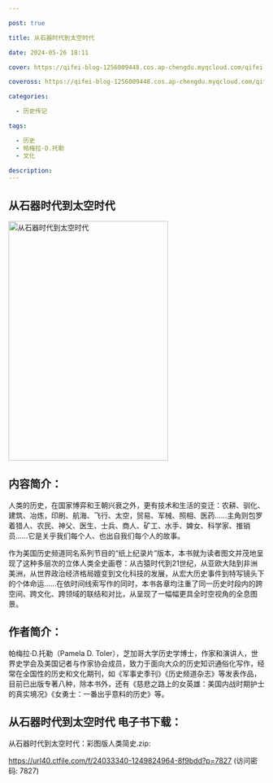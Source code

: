 ```yaml
---

post: true

title: 从石器时代到太空时代

date: 2024-05-26 18:11

cover: https://qifei-blog-1256009448.cos.ap-chengdu.myqcloud.com/qifei-blog/66344a080ea9cb14039c992f.jpg

coveross: https://qifei-blog-1256009448.cos.ap-chengdu.myqcloud.com/qifei-blog/66344a080ea9cb14039c992f.jpg

categories:

  - 历史传记

tags:

  - 历史
  - 帕梅拉·D.托勒
  - 文化

description:
---
```


## 从石器时代到太空时代
<img alt=" 从石器时代到太空时代" class="aligncenter loaded" data-was-processed="true" decoding="async" fetchpriority="high" height="471" src="https://qifei-blog-1256009448.cos.ap-chengdu.myqcloud.com/qifei-blog/66344a080ea9cb14039c992f.jpg" style="cursor: zoom-in;" width="314"/>

## 内容简介：

人类的历史，在国家博弈和王朝兴衰之外，更有技术和生活的变迁：农耕、驯化、建筑、冶炼，印刷、航海、飞行、太空，贸易、军械、照相、医药……主角则包罗着猎人、农民、神父、医生、士兵、商人、矿工、水手、婢女、科学家、推销员……它是关乎我们每个人、也出自我们每个人的故事。

作为美国历史频道同名系列节目的“纸上纪录片”版本，本书就为读者图文并茂地呈现了这种多层次的立体人类全史画卷：从古猿时代到21世纪，从亚欧大陆到非洲美洲，从世界政治经济格局嬗变到文化科技的发展，从宏大历史事件到特写镜头下的个体命运……在依时间线索写作的同时，本书各章均注重了同一历史时段内的跨空间、跨文化、跨领域的联结和对比，从呈现了一幅幅更具全时空视角的全息图景。

## 作者简介：

帕梅拉·D.托勒（Pamela D. Toler），芝加哥大学历史学博士，作家和演讲人，世界史学会及美国记者与作家协会成员，致力于面向大众的历史知识通俗化写作，经常在全国性的历史和文化期刊，如《军事史季刊》《历史频道杂志》等发表作品，目前已出版专著八种，除本书外，还有《慈悲之路上的女英雄：美国内战时期护士的真实境况》《女勇士：一番出乎意料的历史》等。

## 从石器时代到太空时代 电子书下载：
从石器时代到太空时代：彩图版人类简史.zip: 

https://url40.ctfile.com/f/24033340-1249824964-8f9bdd?p=7827 (访问密码: 7827)
